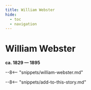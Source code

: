 ```yaml
---
title: William Webster
hide:
  - toc
  - navigation 
---
```


# William Webster

**ca. 1829 — 1895**

--8<-- "snippets/william-webster.md"

--8<-- "snippets/add-to-this-story.md"